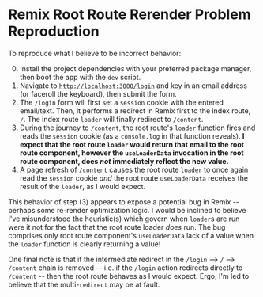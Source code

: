 # Remix Root Route Rerender Problem Reproduction

To reproduce what I believe to be incorrect behavior:

0. Install the project dependencies with your preferred package manager, then boot the app with the `dev` script.
1. Navigate to [`http://localhost:3000/login`](http://localhost:3000/login) and key in an email address (or faceroll the keyboard), then submit the form.
2. The `/login` form will first set a `session` cookie with the entered email/text.  Then, it performs a redirect in Remix first to the index route, `/`.  The index route `loader` will finally redirect to `/content`.
3. During the journey to `/content`, the root route's `loader` function fires and reads the `session` cookie (as a `console.log` in that function reveals).  **I expect that the root route `loader` would return that email to the root route component, however the `useLoaderData` invocation in the root route component, does *not* immediately reflect the new value.**
4. A page refresh of `/content` causes the root route `loader` to once again read the `session` cookie *and* the root route `useLoaderData` receives the result of the `loader`, as I would expect.


This behavior of step (3) appears to expose a potential bug in Remix -- perhaps some re-render optimization logic.  I would be inclined to believe I've misunderstood the heuristic(s) which govern when `loader`s are run were it not for the fact that the root route loader *does* run.  The bug comprises only root route component's `useLoaderData` lack of a value when the `loader` function is clearly returning a value!

One final note is that if the intermediate redirect in the `/login` --> `/` --> `/content` chain is removed -- i.e. if the `/login` action redirects directly to `/content` -- then the root route behaves as I would expect.  Ergo, I'm led to believe that the multi-`redirect` may be at fault.
